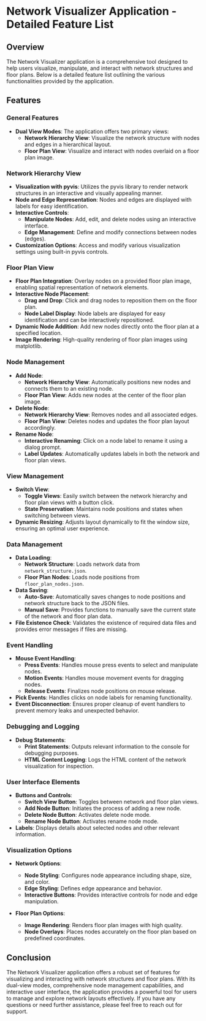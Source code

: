 # Network Visualizer Application - Detailed Feature List

## Overview

The Network Visualizer application is a comprehensive tool designed to help users visualize, manipulate, and interact with network structures and floor plans. Below is a detailed feature list outlining the various functionalities provided by the application.

## Features

### General Features

- **Dual View Modes**: The application offers two primary views:
  - **Network Hierarchy View**: Visualize the network structure with nodes and edges in a hierarchical layout.
  - **Floor Plan View**: Visualize and interact with nodes overlaid on a floor plan image.

### Network Hierarchy View

- **Visualization with pyvis**: Utilizes the pyvis library to render network structures in an interactive and visually appealing manner.
- **Node and Edge Representation**: Nodes and edges are displayed with labels for easy identification.
- **Interactive Controls**: 
  - **Manipulate Nodes**: Add, edit, and delete nodes using an interactive interface.
  - **Edge Management**: Define and modify connections between nodes (edges).
- **Customization Options**: Access and modify various visualization settings using built-in pyvis controls.

### Floor Plan View

- **Floor Plan Integration**: Overlay nodes on a provided floor plan image, enabling spatial representation of network elements.
- **Interactive Node Placement**: 
  - **Drag and Drop**: Click and drag nodes to reposition them on the floor plan.
  - **Node Label Display**: Node labels are displayed for easy identification and can be interactively repositioned.
- **Dynamic Node Addition**: Add new nodes directly onto the floor plan at a specified location.
- **Image Rendering**: High-quality rendering of floor plan images using matplotlib.

### Node Management

- **Add Node**:
  - **Network Hierarchy View**: Automatically positions new nodes and connects them to an existing node.
  - **Floor Plan View**: Adds new nodes at the center of the floor plan image.
- **Delete Node**: 
  - **Network Hierarchy View**: Removes nodes and all associated edges.
  - **Floor Plan View**: Deletes nodes and updates the floor plan layout accordingly.
- **Rename Node**:
  - **Interactive Renaming**: Click on a node label to rename it using a dialog prompt.
  - **Label Updates**: Automatically updates labels in both the network and floor plan views.

### View Management

- **Switch View**: 
  - **Toggle Views**: Easily switch between the network hierarchy and floor plan views with a button click.
  - **State Preservation**: Maintains node positions and states when switching between views.
- **Dynamic Resizing**: Adjusts layout dynamically to fit the window size, ensuring an optimal user experience.

### Data Management

- **Data Loading**: 
  - **Network Structure**: Loads network data from `network_structure.json`.
  - **Floor Plan Nodes**: Loads node positions from `floor_plan_nodes.json`.
- **Data Saving**: 
  - **Auto-Save**: Automatically saves changes to node positions and network structure back to the JSON files.
  - **Manual Save**: Provides functions to manually save the current state of the network and floor plan data.
- **File Existence Check**: Validates the existence of required data files and provides error messages if files are missing.

### Event Handling

- **Mouse Event Handling**: 
  - **Press Events**: Handles mouse press events to select and manipulate nodes.
  - **Motion Events**: Handles mouse movement events for dragging nodes.
  - **Release Events**: Finalizes node positions on mouse release.
- **Pick Events**: Handles clicks on node labels for renaming functionality.
- **Event Disconnection**: Ensures proper cleanup of event handlers to prevent memory leaks and unexpected behavior.

### Debugging and Logging

- **Debug Statements**: 
  - **Print Statements**: Outputs relevant information to the console for debugging purposes.
  - **HTML Content Logging**: Logs the HTML content of the network visualization for inspection.

### User Interface Elements

- **Buttons and Controls**:
  - **Switch View Button**: Toggles between network and floor plan views.
  - **Add Node Button**: Initiates the process of adding a new node.
  - **Delete Node Button**: Activates delete node mode.
  - **Rename Node Button**: Activates rename node mode.
- **Labels**: Displays details about selected nodes and other relevant information.

### Visualization Options

- **Network Options**:
  - **Node Styling**: Configures node appearance including shape, size, and color.
  - **Edge Styling**: Defines edge appearance and behavior.
  - **Interactive Buttons**: Provides interactive controls for node and edge manipulation.

- **Floor Plan Options**:
  - **Image Rendering**: Renders floor plan images with high quality.
  - **Node Overlays**: Places nodes accurately on the floor plan based on predefined coordinates.

## Conclusion

The Network Visualizer application offers a robust set of features for visualizing and interacting with network structures and floor plans. With its dual-view modes, comprehensive node management capabilities, and interactive user interface, the application provides a powerful tool for users to manage and explore network layouts effectively. If you have any questions or need further assistance, please feel free to reach out for support.